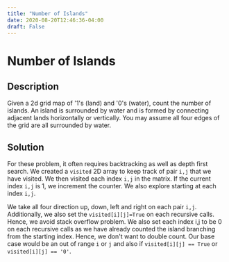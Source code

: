 ```yaml
---
title: "Number of Islands"
date: 2020-08-20T12:46:36-04:00
draft: False
---
```


# Number of Islands

## Description
Given a 2d grid map of '1's (land) and '0's (water), count the number of islands. An island is surrounded by water and is formed by connecting adjacent lands horizontally or vertically. You may assume all four edges of the grid are all surrounded by water.

## Solution
For these problem, it often requires backtracking as well as depth first search. We created a `visited` 2D array to keep track of pair `i,j` that we have visited. We then visited each index `i,j` in the matrix. If the current index `i,j` is 1, we increment the counter. We also explore starting at each index `i,j`. 

We take all four direction up, down, left and right on each pair `i,j`. Additionally, we also set the `visited[i][j]=True` on each recursive calls. Hence, we avoid stack overflow problem. We also set each index i,j to be 0 on each recursive calls as we have already counted the island branching from the starting index. Hence, we don't want to double count. Our base case would be an out of range `i` or `j` and also if `visited[i][j] == True` or `visited[i][j] == '0'`.

